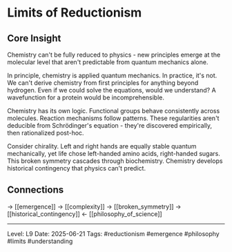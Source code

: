 # Limits of Reductionism

## Core Insight
Chemistry can't be fully reduced to physics - new principles emerge at the molecular level that aren't predictable from quantum mechanics alone.

In principle, chemistry is applied quantum mechanics. In practice, it's not. We can't derive chemistry from first principles for anything beyond hydrogen. Even if we could solve the equations, would we understand? A wavefunction for a protein would be incomprehensible.

Chemistry has its own logic. Functional groups behave consistently across molecules. Reaction mechanisms follow patterns. These regularities aren't deducible from Schrödinger's equation - they're discovered empirically, then rationalized post-hoc.

Consider chirality. Left and right hands are equally stable quantum mechanically, yet life chose left-handed amino acids, right-handed sugars. This broken symmetry cascades through biochemistry. Chemistry develops historical contingency that physics can't predict.

## Connections
→ [[emergence]]
→ [[complexity]]
→ [[broken_symmetry]]
→ [[historical_contingency]]
← [[philosophy_of_science]]

---
Level: L9
Date: 2025-06-21
Tags: #reductionism #emergence #philosophy #limits #understanding